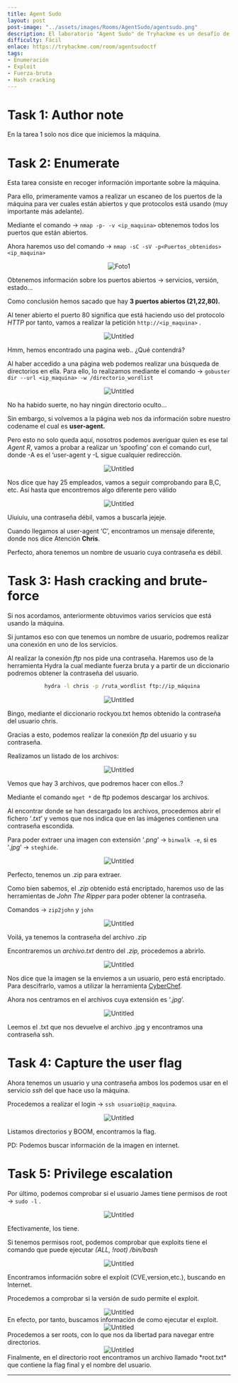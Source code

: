 ```yaml
---
title: Agent Sudo
layout: post
post-image: "../assets/images/Rooms/AgentSudo/agentsudo.png"
description: El laboratorio "Agent Sudo" de Tryhackme es un desafío de pentesting en el que se utilizan herramientas como Nmap, Hydra y más. Se realiza una enumeración de la máquina para obtener información importante, se busca en la página web y se encuentra un nombre de usuario y una contraseña débil. Se realiza un ataque de fuerza bruta en el servicio FTP y se obtiene acceso. Se descargan archivos y se encuentran pistas para descifrar una imagen y un archivo ZIP. Se obtiene la contraseña del archivo ZIP y se encuentra una contraseña SSH en un archivo de imagen. Se accede al servicio SSH y se encuentra la flag de usuario. Se verifica que el usuario tenga permisos de root y se encuentra un exploit para elevar privilegios. Se ejecuta el exploit y se obtiene acceso root, encontrando la flag final.
difficulty: Fácil
enlace: https://tryhackme.com/room/agentsudoctf
tags:
- Enumeración
- Exploit
- Fuerza-bruta
- Hash cracking
---
```



# Task 1: Author note

En la tarea 1 solo nos dice que iniciemos la máquina.

# Task 2: Enumerate

Esta tarea consiste en recoger información importante sobre la máquina.

Para ello, primeramente vamos a realizar un escaneo de los puertos de la máquina para ver cuales están abiertos y que protocolos está usando (muy importante más adelante).

Mediante el comando → `nmap -p- -v <ip_maquina>` obtenemos todos los puertos que están abiertos. 

Ahora haremos uso del comando → `nmap -sC -sV -p<Puertos_obtenidos> <ip_maquina>`

<div style="text-align: center; ">
    <img src="../assets/images/Rooms/AgentSudo/Untitled.png" alt="Foto1" />
</div>

Obtenemos información sobre los puertos abiertos → servicios, versión, estado…

Como conclusión hemos sacado que hay **3 puertos abiertos (21,22,80).**

Al tener abierto el puerto 80 significa que está haciendo uso del protocolo *HTTP* por tanto, vamos a realizar la petición `http://<ip_maquina>` .


<div style="text-align: center;">
    <img src="../assets/images/Rooms/AgentSudo/Untitled1.png" alt="Untitled" />
</div>

Hmm, hemos encontrado una pagina web.. ¿Qué contendrá?

Al haber accedido a una página web podemos realizar una búsqueda de directorios en ella. Para ello, lo realizamos mediante el comando → `gobuster dir --url <ip_maquina> -w /directorio_wordlist`


<div style="text-align: center;">
    <img src="../assets/images/Rooms/AgentSudo/Untitled2.png" alt="Untitled" />
</div>

No ha habido suerte, no hay ningún directorio oculto…

Sin embargo, si volvemos a la página web nos da información sobre nuestro codename el cual es **user-agent.**

Pero esto no solo queda aquí, nosotros podemos averiguar quien es ese tal *Agent R*, vamos a probar a realizar un ‘spoofing’ con el comando curl, donde -A es el ‘user-agent y -L sigue cualquier redirección.


<div style="text-align: center;">
    <img src="../assets/images/Rooms/AgentSudo/Untitled3.png" alt="Untitled" />
</div>

Nos dice que hay 25 empleados, vamos a seguir comprobando para B,C, etc. Así hasta que encontremos algo diferente pero válido


<div style="text-align: center;">
    <img src="../assets/images/Rooms/AgentSudo/Untitled4.png" alt="Untitled" />
</div>

Uiuiuiu, una contraseña débil, vamos a buscarla jejeje.

Cuando llegamos al user-agent ‘C’, encontramos un mensaje diferente, donde nos dice Atención **Chris**.

Perfecto, ahora tenemos un nombre de usuario cuya contraseña es débil.

# Task 3: Hash cracking and brute-force

Si nos acordamos, anteriormente obtuvimos varios servicios que está usando la máquina.

Si juntamos eso con que tenemos un nombre de usuario, podremos realizar una conexión en uno de los servicios.

Al realizar la conexión *ftp* nos pide una contraseña. Haremos uso de la herramienta Hydra la cual mediante fuerza bruta y a partir de un diccionario podremos obtener la contraseña del usuario.


<div style="text-align: center;">

  ```sh
    hydra -l chris -p /ruta_wordlist ftp://ip_máquina
  ```
</div>
<div style="text-align: center;">
    <img src="../assets/images/Rooms/AgentSudo/a.png" alt="Untitled" />
</div>

Bingo, mediante el diccionario rockyou.txt hemos obtenido la contraseña del usuario chris.

Gracias a esto, podemos realizar la conexión *ftp* del usuario y su contraseña.

Realizamos un listado de los archivos:

<div style="text-align: center;">
    <img src="../assets/images/Rooms/AgentSudo/Untitled5.png" alt="Untitled" />
</div>

Vemos que hay 3 archivos, que podremos hacer con ellos..?

Mediante el comando `mget *` de ftp podemos descargar los archivos.

Al encontrar donde se han descargado los archivos, procedemos abrir el fichero ‘*.txt*’ y vemos que nos indica que en las imágenes contienen una contraseña escondida.

Para poder extraer una imagen con extensión ‘*.png*’ → `binwalk -e`, si es ‘*.jpg*’ → `steghide`.

<div style="text-align: center;">
    <img src="../assets/images/Rooms/AgentSudo/Untitled6.png" alt="Untitled" />
</div>

Perfecto, tenemos un .zip para extraer.

Como bien sabemos, el .*zip* obtenido está encriptado, haremos uso de las herramientas de *John The Ripper* para poder obtener la contraseña.

Comandos → `zip2john` y `john`

<div style="text-align: center;">
    <img src="../assets/images/Rooms/AgentSudo/b.png" alt="Untitled" />
</div>

Voilá, ya tenemos la contraseña del archivo .zip

Encontraremos un *archivo.txt* dentro del *.zip,* procedemos a abrirlo.

<div style="text-align: center;">
    <img src="../assets/images/Rooms/AgentSudo/c.png" alt="Untitled" />
</div>

Nos dice que la imagen se la enviemos a un usuario, pero está encriptado. Para descifrarlo, vamos a utilizar la herramienta [CyberChef](https://gchq.github.io/CyberChef/).

Ahora nos centramos en el archivos cuya extensión es ‘*.jpg*’.

<div style="text-align: center;">
    <img src="../assets/images/Rooms/AgentSudo/d.png" alt="Untitled" />
</div>

Leemos el .txt que nos devuelve el archivo .jpg y encontramos una contraseña ssh.

# Task 4: Capture the user flag

Ahora tenemos un usuario y una contraseña ambos los podemos usar en el servicio *ssh* del que hace uso la máquina.

Procedemos a realizar el login → `ssh usuario@ip_maquina`.

<div style="text-align: center;">
    <img src="../assets/images/Rooms/AgentSudo/f.png" alt="Untitled" />
</div>

Listamos directorios y BOOM, encontramos la flag.

PD: Podemos buscar información de la imagen en internet.

# Task 5: Privilege escalation

Por último, podemos comprobar si el usuario James tiene permisos de root → `sudo -l` .
<div style="text-align: center;">
    <img src="../assets/images/Rooms/AgentSudo/Untitled7.png" alt="Untitled" />
</div>

Efectivamente, los tiene.

Si tenemos permisos root, podemos comprobar que exploits tiene el comando que puede ejecutar *(ALL, !root) /bin/bash*

<div style="text-align: center;">
    <img src="../assets/images/Rooms/AgentSudo/Untitled8.png" alt="Untitled" />
</div>

Encontramos información sobre el exploit (CVE,version,etc.), buscando en Internet.

Procedemos a comprobar si la versión de sudo permite el exploit.
<div style="text-align: center;">
    <img src="../assets/images/Rooms/AgentSudo/Untitled9.png" alt="Untitled" />
</div>
En efecto, por tanto, buscamos información de como ejecutar el exploit.
<div style="text-align: center;">
    <img src="../assets/images/Rooms/AgentSudo/Untitled10.png" alt="Untitled" />
</div>
Procedemos a ser roots, con lo que nos da libertad para navegar entre directorios.

<div style="text-align: center;">
    <img src="../assets/images/Rooms/AgentSudo/g.png" alt="Untitled" />
</div>
Finalmente, en el directorio root encontramos un archivo llamado *root.txt* que contiene la flag final y el nombre del usuario.

---